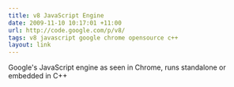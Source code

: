 ```yaml
---
title: v8 JavaScript Engine
date: 2009-11-10 10:17:01 +11:00
url: http://code.google.com/p/v8/
tags: v8 javascript google chrome opensource c++
layout: link
---
```

Google's JavaScript engine as seen in Chrome, runs standalone or embedded in C++
